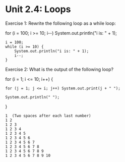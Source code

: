 # Unit 2.4: Loops
Exercise 1: Rewrite the following loop as a while loop:
    
for (i = 100; i >= 10; i--) System.out.println("i is: " + 1);

```
i = 100;
while (i >= 10) {
    System.out.println("i is: " + 1);
    i--;
}
```
Exercise 2: What is the output of the following loop?
       
for (i = 1; i <= 10; i++) {

    for (j = 1; j <= i; j++) System.out.print(j + " ");
                
    System.out.println(" ");
    
}

```
1  (Two spaces after each last number)
1 2  
1 2 3  
1 2 3 4  
1 2 3 4 5  
1 2 3 4 5 6  
1 2 3 4 5 6 7  
1 2 3 4 5 6 7 8  
1 2 3 4 5 6 7 8 9  
1 2 3 4 5 6 7 8 9 10  
```
